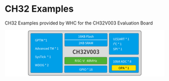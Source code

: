 # CH32 Examples
CH32 Examples provided by WHC for the CH32V003 Evaluation Board

![](./img/overview.png "CH32V003")
